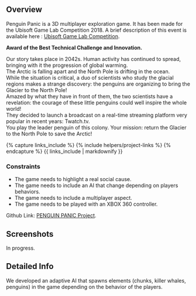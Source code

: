 <!---
Grégoire Boiron <gregoire.boiron@gmail.com>
Copyright (c) 2018 Grégoire Boiron  All Rights Reserved.
--->

Overview
--------------------
Penguin Panic is a 3D multiplayer exploration game. It has been made for the Ubisoft Game Lab Competition 2018. A brief description of this event is available here : <a href="https://montreal.ubisoft.com/en/our-engagements/education/university/game-lab-competition/">Ubisoft Game Lab Competition</a>.

**Award of the Best Technical Challenge and Innovation.**   

Our story takes place in 2042s. Human activity has continued to spread, bringing with it the progression of global warming.   
The Arctic is falling apart and the North Pole is drifting in the ocean.   
While the situation is critical, a duo of scientists who study the glacial regions makes a strange discovery: the penguins are organizing to bring the Glacier to the North Pole!   
Amazed by what they have in front of them, the two scientists have a revelation: the courage of these little penguins could well inspire the whole world!   
They decided to launch a broadcast on a real-time streaming platform very popular in recent years: Twatch.tv.   
You play the leader penguin of this colony. Your mission: return the Glacier to the North Pole to save the Arctic!

{% capture links_include %}
{% include helpers/project-links %}
{% endcapture %}
{{ links_include | markdownify }}

### Constraints
* The game needs to highlight a real social cause.
* The game needs to include an AI that change depending on players behaviors.
* The game needs to include a multiplayer aspect.
* The game needs to be played with an XBOX 360 controller.

<span class="table_title">Github Link</span>: <a href="https://github.com/Graygzou/penguin-panic">PENGUIN PANIC Project</a>.

Screenshots
--------------------
In progress.

Detailed Info
--------------------
We developed an adaptive AI that spawns elements (chunks, killer whales, penguins) in the game depending on the behavior of the players.
